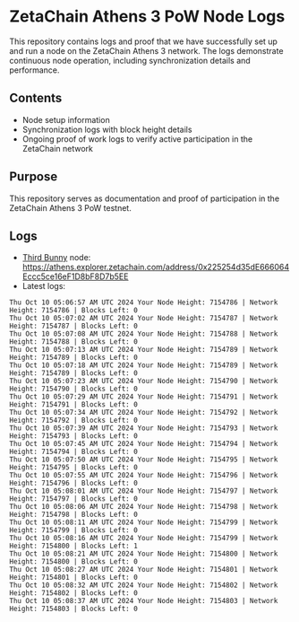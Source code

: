 # ZetaChain Athens 3 PoW Node Logs
This repository contains logs and proof that we have successfully set up and run a node on the ZetaChain Athens 3 network. The logs demonstrate continuous node operation, including synchronization details and performance.

## Contents
- Node setup information
- Synchronization logs with block height details
- Ongoing proof of work logs to verify active participation in the ZetaChain network

## Purpose
This repository serves as documentation and proof of participation in the ZetaChain Athens 3 PoW testnet.

## Logs

- [Third Bunny](https://thirdbunny.xyz/) node: https://athens.explorer.zetachain.com/address/0x225254d35dE666064Eccc5ce16eF1D8bF8D7b5EE
- Latest logs:
```
Thu Oct 10 05:06:57 AM UTC 2024 Your Node Height: 7154786 | Network Height: 7154786 | Blocks Left: 0
Thu Oct 10 05:07:02 AM UTC 2024 Your Node Height: 7154787 | Network Height: 7154787 | Blocks Left: 0
Thu Oct 10 05:07:08 AM UTC 2024 Your Node Height: 7154788 | Network Height: 7154788 | Blocks Left: 0
Thu Oct 10 05:07:13 AM UTC 2024 Your Node Height: 7154789 | Network Height: 7154789 | Blocks Left: 0
Thu Oct 10 05:07:18 AM UTC 2024 Your Node Height: 7154789 | Network Height: 7154789 | Blocks Left: 0
Thu Oct 10 05:07:23 AM UTC 2024 Your Node Height: 7154790 | Network Height: 7154790 | Blocks Left: 0
Thu Oct 10 05:07:29 AM UTC 2024 Your Node Height: 7154791 | Network Height: 7154791 | Blocks Left: 0
Thu Oct 10 05:07:34 AM UTC 2024 Your Node Height: 7154792 | Network Height: 7154792 | Blocks Left: 0
Thu Oct 10 05:07:39 AM UTC 2024 Your Node Height: 7154793 | Network Height: 7154793 | Blocks Left: 0
Thu Oct 10 05:07:45 AM UTC 2024 Your Node Height: 7154794 | Network Height: 7154794 | Blocks Left: 0
Thu Oct 10 05:07:50 AM UTC 2024 Your Node Height: 7154795 | Network Height: 7154795 | Blocks Left: 0
Thu Oct 10 05:07:55 AM UTC 2024 Your Node Height: 7154796 | Network Height: 7154796 | Blocks Left: 0
Thu Oct 10 05:08:01 AM UTC 2024 Your Node Height: 7154797 | Network Height: 7154797 | Blocks Left: 0
Thu Oct 10 05:08:06 AM UTC 2024 Your Node Height: 7154798 | Network Height: 7154798 | Blocks Left: 0
Thu Oct 10 05:08:11 AM UTC 2024 Your Node Height: 7154799 | Network Height: 7154799 | Blocks Left: 0
Thu Oct 10 05:08:16 AM UTC 2024 Your Node Height: 7154799 | Network Height: 7154800 | Blocks Left: 1
Thu Oct 10 05:08:21 AM UTC 2024 Your Node Height: 7154800 | Network Height: 7154800 | Blocks Left: 0
Thu Oct 10 05:08:27 AM UTC 2024 Your Node Height: 7154801 | Network Height: 7154801 | Blocks Left: 0
Thu Oct 10 05:08:32 AM UTC 2024 Your Node Height: 7154802 | Network Height: 7154802 | Blocks Left: 0
Thu Oct 10 05:08:37 AM UTC 2024 Your Node Height: 7154803 | Network Height: 7154803 | Blocks Left: 0
```
